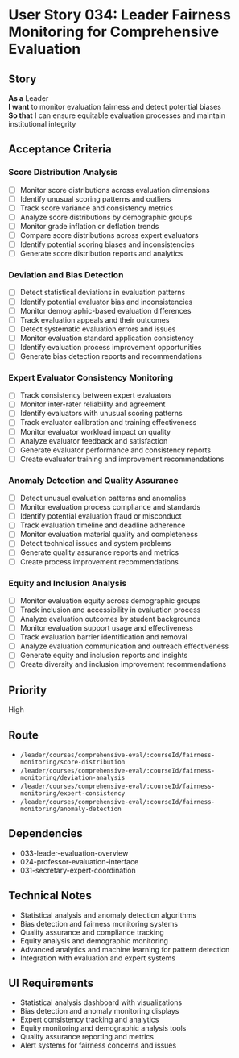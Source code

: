 # User Story 034: Leader Fairness Monitoring for Comprehensive Evaluation

## Story
**As a** Leader  
**I want** to monitor evaluation fairness and detect potential biases  
**So that** I can ensure equitable evaluation processes and maintain institutional integrity

## Acceptance Criteria

### Score Distribution Analysis
- [ ] Monitor score distributions across evaluation dimensions
- [ ] Identify unusual scoring patterns and outliers
- [ ] Track score variance and consistency metrics
- [ ] Analyze score distributions by demographic groups
- [ ] Monitor grade inflation or deflation trends
- [ ] Compare score distributions across expert evaluators
- [ ] Identify potential scoring biases and inconsistencies
- [ ] Generate score distribution reports and analytics

### Deviation and Bias Detection
- [ ] Detect statistical deviations in evaluation patterns
- [ ] Identify potential evaluator bias and inconsistencies
- [ ] Monitor demographic-based evaluation differences
- [ ] Track evaluation appeals and their outcomes
- [ ] Detect systematic evaluation errors and issues
- [ ] Monitor evaluation standard application consistency
- [ ] Identify evaluation process improvement opportunities
- [ ] Generate bias detection reports and recommendations

### Expert Evaluator Consistency Monitoring
- [ ] Track consistency between expert evaluators
- [ ] Monitor inter-rater reliability and agreement
- [ ] Identify evaluators with unusual scoring patterns
- [ ] Track evaluator calibration and training effectiveness
- [ ] Monitor evaluator workload impact on quality
- [ ] Analyze evaluator feedback and satisfaction
- [ ] Generate evaluator performance and consistency reports
- [ ] Create evaluator training and improvement recommendations

### Anomaly Detection and Quality Assurance
- [ ] Detect unusual evaluation patterns and anomalies
- [ ] Monitor evaluation process compliance and standards
- [ ] Identify potential evaluation fraud or misconduct
- [ ] Track evaluation timeline and deadline adherence
- [ ] Monitor evaluation material quality and completeness
- [ ] Detect technical issues and system problems
- [ ] Generate quality assurance reports and metrics
- [ ] Create process improvement recommendations

### Equity and Inclusion Analysis
- [ ] Monitor evaluation equity across demographic groups
- [ ] Track inclusion and accessibility in evaluation process
- [ ] Analyze evaluation outcomes by student backgrounds
- [ ] Monitor evaluation support usage and effectiveness
- [ ] Track evaluation barrier identification and removal
- [ ] Analyze evaluation communication and outreach effectiveness
- [ ] Generate equity and inclusion reports and insights
- [ ] Create diversity and inclusion improvement recommendations

## Priority
High

## Route
- `/leader/courses/comprehensive-eval/:courseId/fairness-monitoring/score-distribution`
- `/leader/courses/comprehensive-eval/:courseId/fairness-monitoring/deviation-analysis`
- `/leader/courses/comprehensive-eval/:courseId/fairness-monitoring/expert-consistency`
- `/leader/courses/comprehensive-eval/:courseId/fairness-monitoring/anomaly-detection`

## Dependencies
- 033-leader-evaluation-overview
- 024-professor-evaluation-interface
- 031-secretary-expert-coordination

## Technical Notes
- Statistical analysis and anomaly detection algorithms
- Bias detection and fairness monitoring systems
- Quality assurance and compliance tracking
- Equity analysis and demographic monitoring
- Advanced analytics and machine learning for pattern detection
- Integration with evaluation and expert systems

## UI Requirements
- Statistical analysis dashboard with visualizations
- Bias detection and anomaly monitoring displays
- Expert consistency tracking and analytics
- Equity monitoring and demographic analysis tools
- Quality assurance reporting and metrics
- Alert systems for fairness concerns and issues